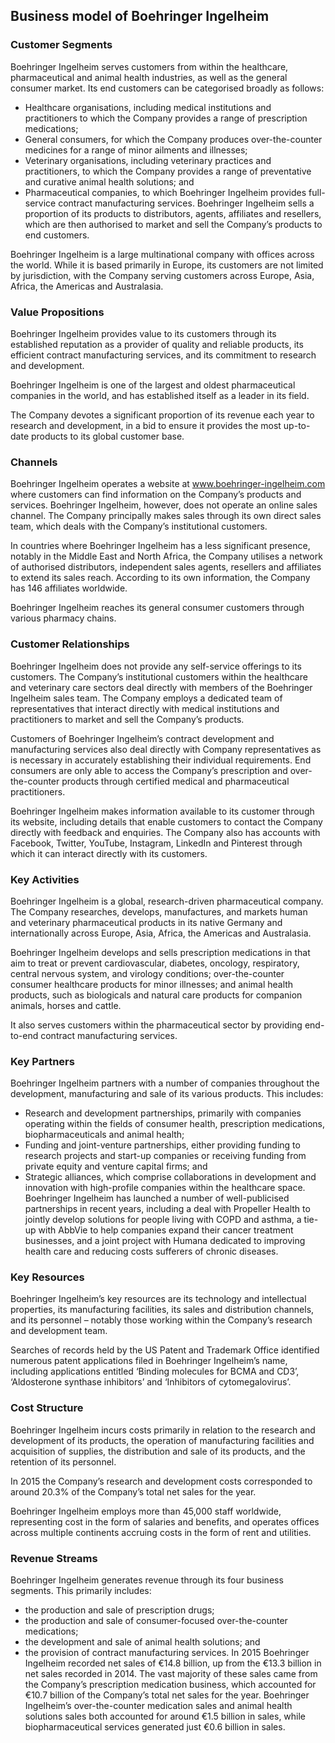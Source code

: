 Business model of Boehringer Ingelheim
--------------------------------------

 ### Customer Segments

 Boehringer Ingelheim serves customers from within the healthcare, pharmaceutical and animal health industries, as well as the general consumer market. Its end customers can be categorised broadly as follows:

  * Healthcare organisations, including medical institutions and practitioners to which the Company provides a range of prescription medications;
 * General consumers, for which the Company produces over-the-counter medicines for a range of minor ailments and illnesses;
 * Veterinary organisations, including veterinary practices and practitioners, to which the Company provides a range of preventative and curative animal health solutions; and
 * Pharmaceutical companies, to which Boehringer Ingelheim provides full-service contract manufacturing services.
  Boehringer Ingelheim sells a proportion of its products to distributors, agents, affiliates and resellers, which are then authorised to market and sell the Company’s products to end customers.

 Boehringer Ingelheim is a large multinational company with offices across the world. While it is based primarily in Europe, its customers are not limited by jurisdiction, with the Company serving customers across Europe, Asia, Africa, the Americas and Australasia.

 ### Value Propositions

 Boehringer Ingelheim provides value to its customers through its established reputation as a provider of quality and reliable products, its efficient contract manufacturing services, and its commitment to research and development.

 Boehringer Ingelheim is one of the largest and oldest pharmaceutical companies in the world, and has established itself as a leader in its field.

 The Company devotes a significant proportion of its revenue each year to research and development, in a bid to ensure it provides the most up-to-date products to its global customer base.

 ### Channels

 Boehringer Ingelheim operates a website at www.boehringer-ingelheim.com where customers can find information on the Company’s products and services. Boehringer Ingelheim, however, does not operate an online sales channel. The Company principally makes sales through its own direct sales team, which deals with the Company’s institutional customers.

 In countries where Boehringer Ingelheim has a less significant presence, notably in the Middle East and North Africa, the Company utilises a network of authorised distributors, independent sales agents, resellers and affiliates to extend its sales reach. According to its own information, the Company has 146 affiliates worldwide.

 Boehringer Ingelheim reaches its general consumer customers through various pharmacy chains.

 ### Customer Relationships

 Boehringer Ingelheim does not provide any self-service offerings to its customers. The Company’s institutional customers within the healthcare and veterinary care sectors deal directly with members of the Boehringer Ingelheim sales team. The Company employs a dedicated team of representatives that interact directly with medical institutions and practitioners to market and sell the Company’s products.

 Customers of Boehringer Ingelheim’s contract development and manufacturing services also deal directly with Company representatives as is necessary in accurately establishing their individual requirements. End consumers are only able to access the Company’s prescription and over-the-counter products through certified medical and pharmaceutical practitioners.

 Boehringer Ingelheim makes information available to its customer through its website, including details that enable customers to contact the Company directly with feedback and enquiries. The Company also has accounts with Facebook, Twitter, YouTube, Instagram, LinkedIn and Pinterest through which it can interact directly with its customers.

 ### Key Activities

 Boehringer Ingelheim is a global, research-driven pharmaceutical company. The Company researches, develops, manufactures, and markets human and veterinary pharmaceutical products in its native Germany and internationally across Europe, Asia, Africa, the Americas and Australasia.

 Boehringer Ingelheim develops and sells prescription medications in that aim to treat or prevent cardiovascular, diabetes, oncology, respiratory, central nervous system, and virology conditions; over-the-counter consumer healthcare products for minor illnesses; and animal health products, such as biologicals and natural care products for companion animals, horses and cattle.

 It also serves customers within the pharmaceutical sector by providing end-to-end contract manufacturing services.

 ### Key Partners

 Boehringer Ingelheim partners with a number of companies throughout the development, manufacturing and sale of its various products. This includes:

  * Research and development partnerships, primarily with companies operating within the fields of consumer health, prescription medications, biopharmaceuticals and animal health;
 * Funding and joint-venture partnerships, either providing funding to research projects and start-up companies or receiving funding from private equity and venture capital firms; and
 * Strategic alliances, which comprise collaborations in development and innovation with high-profile companies within the healthcare space.
  Boehringer Ingelheim has launched a number of well-publicised partnerships in recent years, including a deal with Propeller Health to jointly develop solutions for people living with COPD and asthma, a tie-up with AbbVie to help companies expand their cancer treatment businesses, and a joint project with Humana dedicated to improving health care and reducing costs sufferers of chronic diseases.  

 ### Key Resources

 Boehringer Ingelheim’s key resources are its technology and intellectual properties, its manufacturing facilities, its sales and distribution channels, and its personnel – notably those working within the Company’s research and development team.

 Searches of records held by the US Patent and Trademark Office identified numerous patent applications filed in Boehringer Ingelheim’s name, including applications entitled ‘Binding molecules for BCMA and CD3’, ‘Aldosterone synthase inhibitors’ and ‘Inhibitors of cytomegalovirus’.

 ### Cost Structure

 Boehringer Ingelheim incurs costs primarily in relation to the research and development of its products, the operation of manufacturing facilities and acquisition of supplies, the distribution and sale of its products, and the retention of its personnel.

 In 2015 the Company’s research and development costs corresponded to around 20.3% of the Company’s total net sales for the year.

 Boehringer Ingelheim employs more than 45,000 staff worldwide, representing cost in the form of salaries and benefits, and operates offices across multiple continents accruing costs in the form of rent and utilities.

 ### Revenue Streams

 Boehringer Ingelheim generates revenue through its four business segments. This primarily includes:

  * the production and sale of prescription drugs;
 * the production and sale of consumer-focused over-the-counter medications;
 * the development and sale of animal health solutions; and
 * the provision of contract manufacturing services.
  In 2015 Boehringer Ingelheim recorded net sales of €14.8 billion, up from the €13.3 billion in net sales recorded in 2014. The vast majority of these sales came from the Company’s prescription medication business, which accounted for €10.7 billion of the Company’s total net sales for the year. Boehringer Ingelheim’s over-the-counter medication sales and animal health solutions sales both accounted for around €1.5 billion in sales, while biopharmaceutical services generated just €0.6 billion in sales.